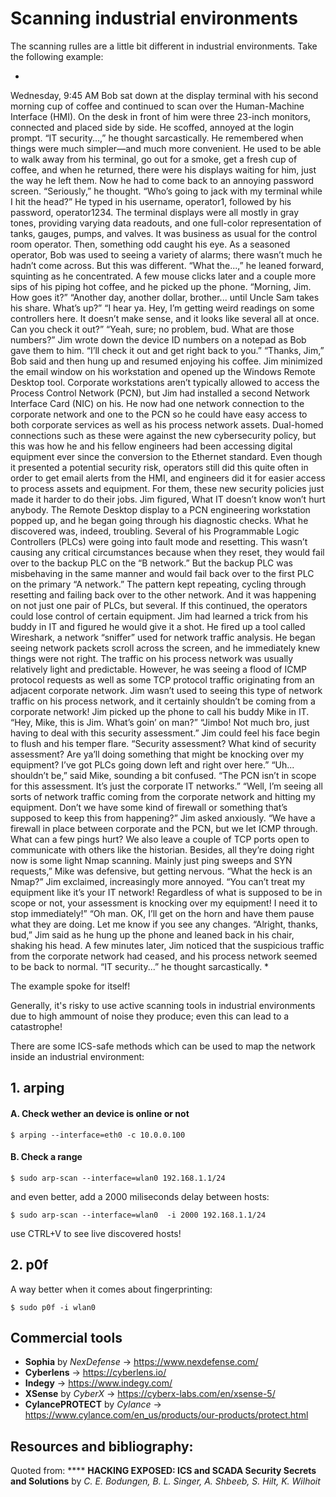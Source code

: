 # Scanning industrial environments

The scanning rulles are a little bit different in industrial environments. Take the following example:

*
Wednesday, 9:45 AM
Bob sat down at the display terminal with his second morning cup of coffee and continued to scan over the Human-Machine Interface (HMI). On the desk in front of him were three 23-inch monitors, connected and placed side by side. He scoffed, annoyed at the login prompt.
“IT security...,” he thought sarcastically.
He remembered when things were much simpler—and much more convenient. He used to be able to walk away from his terminal, go out for a smoke, get a fresh cup of coffee, and when he returned, there were his displays waiting for him, just the way he left them. Now he had to come back to an annoying password screen.
“Seriously,” he thought. “Who’s going to jack with my terminal while I hit the head?”
He typed in his username, operator1, followed by his password, operator1234. The terminal displays were all mostly in gray tones, providing varying data readouts, and one full-color representation of tanks, gauges, pumps, and valves. It was business as usual for the control room operator.
Then, something odd caught his eye. As a seasoned operator, Bob was used to seeing a variety of alarms; there wasn’t much he hadn’t come across. But this was different.
“What the...,” he leaned forward, squinting as he concentrated. A few mouse clicks later and a couple more sips of his piping hot coffee, and he picked up the phone. “Morning, Jim. How goes it?”
“Another day, another dollar, brother... until Uncle Sam takes his share. What’s up?”
“I hear ya. Hey, I’m getting weird readings on some controllers here. It doesn’t make sense, and it looks like several all at once. Can you check it out?”
“Yeah, sure; no problem, bud. What are those numbers?”
Jim wrote down the device ID numbers on a notepad as Bob gave them to him. “I’ll check it out and get right back to you.”
“Thanks, Jim,” Bob said and then hung up and resumed enjoying his coffee.
Jim minimized the email window on his workstation and opened up the Windows Remote Desktop tool. Corporate workstations aren’t typically allowed to access the Process Control Network (PCN), but Jim had installed a second Network Interface Card (NIC) on his. He now had one network connection to the corporate network and one to the PCN so he could have easy access to both corporate services as well as his process network assets. Dual-homed connections such as these were against the new cybersecurity policy, but this was how he and his fellow engineers had been accessing digital equipment ever since the conversion to the Ethernet standard. Even though it presented a potential security risk, operators still did this quite often in order to get email alerts from the HMI, and engineers did it for easier access to process assets and equipment. For them, these new security policies just made it harder to do their jobs.
Jim figured, What IT doesn’t know won’t hurt anybody.
The Remote Desktop display to a PCN engineering workstation popped up, and he began going through his diagnostic checks. What he discovered was, indeed, troubling. Several of his Programmable Logic Controllers (PLCs) were going into fault mode and resetting. This wasn’t causing any critical circumstances because when they reset, they would fail over to the backup PLC on the “B network.” But the backup PLC was misbehaving in the same manner and would fail back over to the first PLC on the primary “A network.” The pattern kept repeating, cycling through resetting and failing back over to the other network. And it was happening on not just one pair of PLCs, but several. If this continued, the operators could lose control of certain equipment.
Jim had learned a trick from his buddy in IT and figured he would give it a shot. He fired up a tool called Wireshark, a network “sniffer” used for network traffic analysis. He began seeing network packets scroll across the screen, and he immediately knew things were not right. The traffic on his process network was usually relatively light and predictable. However, he was seeing a flood of ICMP protocol requests as well as some TCP protocol traffic originating from an adjacent corporate network. Jim wasn’t used to seeing this type of network traffic on his process network, and it certainly shouldn’t be coming from a corporate network!
Jim picked up the phone to call his buddy Mike in IT. “Hey, Mike, this is Jim. What’s goin’ on man?”
“Jimbo! Not much bro, just having to deal with this security assessment.”
Jim could feel his face begin to flush and his temper flare. “Security assessment? What kind of security assessment? Are ya’ll doing something that might be knocking over my equipment? I’ve got PLCs going down left and right over here.”
“Uh... shouldn’t be,” said Mike, sounding a bit confused. “The PCN isn’t in scope for this assessment. It’s just the corporate IT networks.”
“Well, I’m seeing all sorts of network traffic coming from the corporate network and hitting my equipment. Don’t we have some kind of firewall or something that’s supposed to keep this from happening?” Jim asked anxiously.
“We have a firewall in place between corporate and the PCN, but we let ICMP through. What can a few pings hurt? We also leave a couple of TCP ports open to communicate with others like the historian. Besides, all they’re doing right now is some light Nmap scanning. Mainly just ping sweeps and SYN requests,” Mike was defensive, but getting nervous.
“What the heck is an Nmap?” Jim exclaimed, increasingly more annoyed. “You can’t treat my equipment like it’s your IT network! Regardless of what is supposed to be in scope or not, your assessment is knocking over my equipment! I need it to stop immediately!”
“Oh man. OK, I’ll get on the horn and have them pause what they are doing. Let me know if you see any changes.
“Alright, thanks, bud,” Jim said as he hung up the phone and leaned back in his chair, shaking his head.
A few minutes later, Jim noticed that the suspicious traffic from the corporate network had ceased, and his process network seemed to be back to normal.
“IT security...” he thought sarcastically.
*

The example spoke for itself!

Generally, it's risky to use active scanning tools in industrial environments due to high ammount of noise they produce; even this can lead to a catastrophe!

There are some ICS-safe methods which can be used to map the network inside an industrial environment:

## 1. arping

#### A. Check wether an device is online or not

```
$ arping --interface=eth0 -c 10.0.0.100
```

#### B. Check a range

```
$ sudo arp-scan --interface=wlan0 192.168.1.1/24
```

and even better, add a 2000 miliseconds delay between hosts:

```
$ sudo arp-scan --interface=wlan0  -i 2000 192.168.1.1/24
```

use CTRL+V to see live discovered hosts!

## 2. p0f

A way better when it comes about fingerprinting:

```
$ sudo p0f -i wlan0
```

## Commercial tools

  * **Sophia** by *NexDefense* -> https://www.nexdefense.com/
  * **Cyberlens** -> https://cyberlens.io/
  * **Indegy** -> https://www.indegy.com/
  * **XSense** by *CyberX* -> https://cyberx-labs.com/en/xsense-5/
  * **CylancePROTECT** by *Cylance* -> https://www.cylance.com/en_us/products/our-products/protect.html

## Resources and bibliography:

Quoted from: **** **HACKING EXPOSED: ICS and SCADA Security Secrets and Solutions** by *C. E. Bodungen, B. L. Singer, A. Shbeeb, S. Hilt, K. Wilhoit*